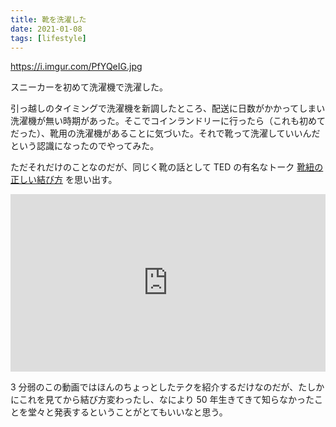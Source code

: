 ```yaml
---
title: 靴を洗濯した
date: 2021-01-08
tags: [lifestyle]
---
```


https://i.imgur.com/PfYQeIG.jpg

スニーカーを初めて洗濯機で洗濯した。

引っ越しのタイミングで洗濯機を新調したところ、配送に日数がかかってしまい洗濯機が無い時期があった。そこでコインランドリーに行ったら（これも初めてだった）、靴用の洗濯機があることに気づいた。それで靴って洗濯していいんだという認識になったのでやってみた。

ただそれだけのことなのだが、同じく靴の話として TED の有名なトーク [靴紐の正しい結び方](https://www.ted.com/talks/terry_moore_how_to_tie_your_shoes?language=ja) を思い出す。

<div style="max-width:854px"><div style="position:relative;height:0;padding-bottom:56.25%"><iframe src="https://embed.ted.com/talks/lang/ja/terry_moore_how_to_tie_your_shoes" width="854" height="480" style="position:absolute;left:0;top:0;width:100%;height:100%" frameborder="0" scrolling="no" allowfullscreen></iframe></div></div>

3 分弱のこの動画ではほんのちょっとしたテクを紹介するだけなのだが、たしかにこれを見てから結び方変わったし、なにより 50 年生きてきて知らなかったことを堂々と発表するということがとてもいいなと思う。
